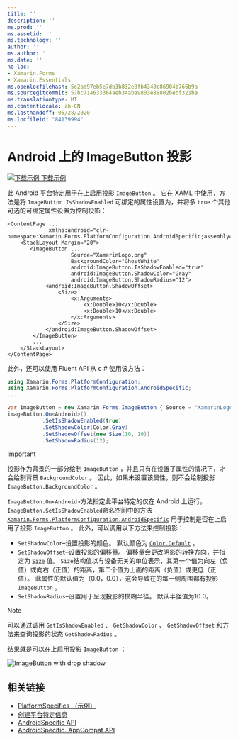 ```yaml
---
title: ''
description: ''
ms.prod: ''
ms.assetid: ''
ms.technology: ''
author: ''
ms.author: ''
ms.date: ''
no-loc:
- Xamarin.Forms
- Xamarin.Essentials
ms.openlocfilehash: 5e2ad97eb5e7db3b832e8fb4340c86904b766b9a
ms.sourcegitcommit: 57bc714633364aeb34aba9803e88802bebf321ba
ms.translationtype: MT
ms.contentlocale: zh-CN
ms.lasthandoff: 05/28/2020
ms.locfileid: "84139994"
---
```

# <a name="imagebutton-drop-shadows-on-android"></a>Android 上的 ImageButton 投影

[![下载示例](~/media/shared/download.png) 下载示例](https://docs.microsoft.com/samples/xamarin/xamarin-forms-samples/userinterface-platformspecifics)

此 Android 平台特定用于在上启用投影 `ImageButton` 。 它在 XAML 中使用，方法是将 `ImageButton.IsShadowEnabled` 可绑定的属性设置为，并将多 `true` 个其他可选的可绑定属性设置为控制投影：

```xaml
<ContentPage ...
             xmlns:android="clr-namespace:Xamarin.Forms.PlatformConfiguration.AndroidSpecific;assembly=Xamarin.Forms.Core">
    <StackLayout Margin="20">
       <ImageButton ...
                    Source="XamarinLogo.png"
                    BackgroundColor="GhostWhite"
                    android:ImageButton.IsShadowEnabled="true"
                    android:ImageButton.ShadowColor="Gray"
                    android:ImageButton.ShadowRadius="12">
            <android:ImageButton.ShadowOffset>
                <Size>
                    <x:Arguments>
                        <x:Double>10</x:Double>
                        <x:Double>10</x:Double>
                    </x:Arguments>
                </Size>
            </android:ImageButton.ShadowOffset>
        </ImageButton>
        ...
    </StackLayout>
</ContentPage>
```

此外，还可以使用 Fluent API 从 c # 使用该方法：

```csharp
using Xamarin.Forms.PlatformConfiguration;
using Xamarin.Forms.PlatformConfiguration.AndroidSpecific;
...

var imageButton = new Xamarin.Forms.ImageButton { Source = "XamarinLogo.png", BackgroundColor = Color.GhostWhite, ... };
imageButton.On<Android>()
           .SetIsShadowEnabled(true)
           .SetShadowColor(Color.Gray)
           .SetShadowOffset(new Size(10, 10))
           .SetShadowRadius(12);
```

> [!IMPORTANT]
> 投影作为背景的一部分绘制 `ImageButton` ，并且只有在设置了属性的情况下，才会绘制背景 `BackgroundColor` 。 因此，如果未设置该属性，则不会绘制投影 `ImageButton.BackgroundColor` 。

`ImageButton.On<Android>`方法指定此平台特定的仅在 Android 上运行。 `ImageButton.SetIsShadowEnabled`命名空间中的方法 [`Xamarin.Forms.PlatformConfiguration.AndroidSpecific`](xref:Xamarin.Forms.PlatformConfiguration.AndroidSpecific) 用于控制是否在上启用了投影 `ImageButton` 。 此外，可以调用以下方法来控制投影：

- `SetShadowColor`–设置投影的颜色。 默认颜色为 [`Color.Default`](xref:Xamarin.Forms.Color.Default*) 。
- `SetShadowOffset`–设置投影的偏移量。 偏移量会更改阴影的转换方向，并指定为 [`Size`](xref:Xamarin.Forms.Size) 值。 `Size`结构值以与设备无关的单位表示，其第一个值为向左（负值）或向右（正值）的距离，第二个值为上面的距离（负值）或更低（正值）。 此属性的默认值为（0.0，0.0），这会导致在的每一侧周围都有投影 `ImageButton` 。
- `SetShadowRadius`–设置用于呈现投影的模糊半径。 默认半径值为10.0。

> [!NOTE]
> 可以通过调用 `GetIsShadowEnabled` 、 `GetShadowColor` 、 `GetShadowOffset` 和方法来查询投影的状态 `GetShadowRadius` 。

结果就是可以在上启用投影 `ImageButton` ：

![](imagebutton-drop-shadow-images/imagebutton-drop-shadow.png "ImageButton with drop shadow")

## <a name="related-links"></a>相关链接

- [PlatformSpecifics （示例）](https://docs.microsoft.com/samples/xamarin/xamarin-forms-samples/userinterface-platformspecifics)
- [创建平台特定信息](~/xamarin-forms/platform/platform-specifics/index.md#creating-platform-specifics)
- [AndroidSpecific API](xref:Xamarin.Forms.PlatformConfiguration.AndroidSpecific)
- [AndroidSpecific. AppCompat API](xref:Xamarin.Forms.PlatformConfiguration.AndroidSpecific.AppCompat)
